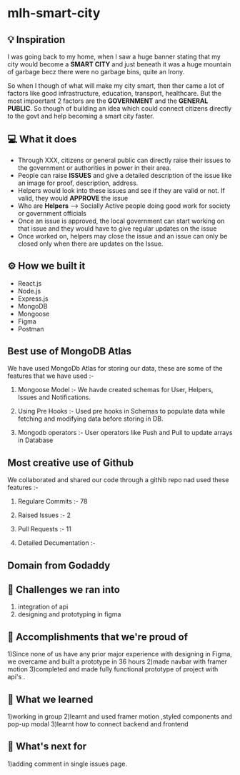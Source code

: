# mlh-smart-city

## 💡 Inspiration

I was going back to my home, when I saw a huge banner stating that my city would become a **SMART CITY** and just beneath it was a huge mountain of garbage becz there were no garbage bins, quite an Irony. 

So when I though of what will make my city smart, then ther came a lot of factors like good infrastructure, education, transport, healthcare. But the most impoertant 2 factors are the **GOVERNMENT** and the **GENERAL PUBLIC**. So though of building an idea which could connect citizens directly to the govt and help becoming a smart city faster.

## 💻 What it does

- Through XXX, citizens or general public can directly raise their issues to the government or authorities in power in their area. 
- People can raise **ISSUES** and give a detailed description of the issue like an image for proof, description, address.
- Helpers would look into these issues and see if they are valid or not. If valid, they would **APPROVE** the issue
- Who are **Helpers** --> Socially Active people doing good work for society or government officials
- Once an issue is approved, the local government can start working on that issue and they would have to give regular updates on the issue
- Once worked on, helpers may close the issue and an issue can only be closed only when there are updates on the Issue.   

## ⚙️ How we built it
- React.js
- Node.js
- Express.js
- MongoDB
- Mongoose
- Figma
- Postman

## Best use of MongoDB Atlas
We have used MongoDb Atlas for storing our data, these are some of the features that we have used :-

1) Mongoose Model :- We havde created schemas for User, Helpers, Issues and Notifications.

2) Using Pre Hooks :- Used pre hooks in Schemas to populate data while fetching and modifying data before storing in DB.

3) Mongodb operators :- User operators like Push and Pull to update arrays in Database

## Most creative use of Github
We collaborated and shared our code through a githib repo nad used these features :-

1) Regulare Commits :- 78

2) Raised Issues :- 2

3) Pull Requests :- 11

4) Detailed Decumentation :-  

## Domain from Godaddy

## 🧠 Challenges we ran into

1) integration of api
2) designing and prototyping in figma

## 🏅 Accomplishments that we're proud of

1)Since none of us have any prior major experience with designing in Figma, we overcame and built a prototype in 36 hours
2)made navbar with framer motion
3)completed and made fully functional prototype of project with api's .

## 📖 What we learned
1)working in group
2)learnt and used framer motion ,styled components and pop-up modal
3)learnt how to connect backend and frontend

## 🚀 What's next for 
 1)adding comment in single issues page.
 

